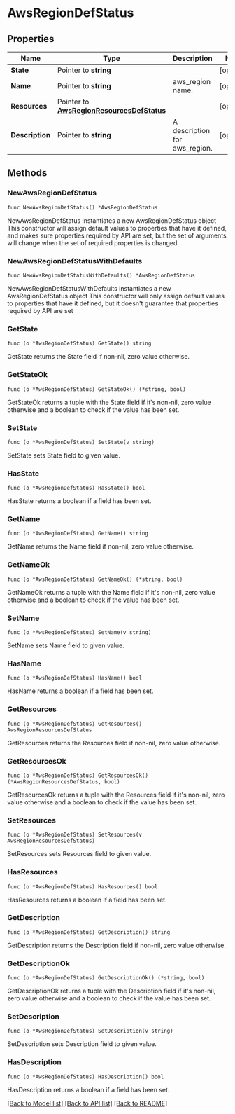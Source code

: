 # AwsRegionDefStatus

## Properties

Name | Type | Description | Notes
------------ | ------------- | ------------- | -------------
**State** | Pointer to **string** |  | [optional] 
**Name** | Pointer to **string** | aws_region name. | [optional] 
**Resources** | Pointer to [**AwsRegionResourcesDefStatus**](AwsRegionResourcesDefStatus.md) |  | [optional] 
**Description** | Pointer to **string** | A description for aws_region. | [optional] 

## Methods

### NewAwsRegionDefStatus

`func NewAwsRegionDefStatus() *AwsRegionDefStatus`

NewAwsRegionDefStatus instantiates a new AwsRegionDefStatus object
This constructor will assign default values to properties that have it defined,
and makes sure properties required by API are set, but the set of arguments
will change when the set of required properties is changed

### NewAwsRegionDefStatusWithDefaults

`func NewAwsRegionDefStatusWithDefaults() *AwsRegionDefStatus`

NewAwsRegionDefStatusWithDefaults instantiates a new AwsRegionDefStatus object
This constructor will only assign default values to properties that have it defined,
but it doesn't guarantee that properties required by API are set

### GetState

`func (o *AwsRegionDefStatus) GetState() string`

GetState returns the State field if non-nil, zero value otherwise.

### GetStateOk

`func (o *AwsRegionDefStatus) GetStateOk() (*string, bool)`

GetStateOk returns a tuple with the State field if it's non-nil, zero value otherwise
and a boolean to check if the value has been set.

### SetState

`func (o *AwsRegionDefStatus) SetState(v string)`

SetState sets State field to given value.

### HasState

`func (o *AwsRegionDefStatus) HasState() bool`

HasState returns a boolean if a field has been set.

### GetName

`func (o *AwsRegionDefStatus) GetName() string`

GetName returns the Name field if non-nil, zero value otherwise.

### GetNameOk

`func (o *AwsRegionDefStatus) GetNameOk() (*string, bool)`

GetNameOk returns a tuple with the Name field if it's non-nil, zero value otherwise
and a boolean to check if the value has been set.

### SetName

`func (o *AwsRegionDefStatus) SetName(v string)`

SetName sets Name field to given value.

### HasName

`func (o *AwsRegionDefStatus) HasName() bool`

HasName returns a boolean if a field has been set.

### GetResources

`func (o *AwsRegionDefStatus) GetResources() AwsRegionResourcesDefStatus`

GetResources returns the Resources field if non-nil, zero value otherwise.

### GetResourcesOk

`func (o *AwsRegionDefStatus) GetResourcesOk() (*AwsRegionResourcesDefStatus, bool)`

GetResourcesOk returns a tuple with the Resources field if it's non-nil, zero value otherwise
and a boolean to check if the value has been set.

### SetResources

`func (o *AwsRegionDefStatus) SetResources(v AwsRegionResourcesDefStatus)`

SetResources sets Resources field to given value.

### HasResources

`func (o *AwsRegionDefStatus) HasResources() bool`

HasResources returns a boolean if a field has been set.

### GetDescription

`func (o *AwsRegionDefStatus) GetDescription() string`

GetDescription returns the Description field if non-nil, zero value otherwise.

### GetDescriptionOk

`func (o *AwsRegionDefStatus) GetDescriptionOk() (*string, bool)`

GetDescriptionOk returns a tuple with the Description field if it's non-nil, zero value otherwise
and a boolean to check if the value has been set.

### SetDescription

`func (o *AwsRegionDefStatus) SetDescription(v string)`

SetDescription sets Description field to given value.

### HasDescription

`func (o *AwsRegionDefStatus) HasDescription() bool`

HasDescription returns a boolean if a field has been set.


[[Back to Model list]](../README.md#documentation-for-models) [[Back to API list]](../README.md#documentation-for-api-endpoints) [[Back to README]](../README.md)


